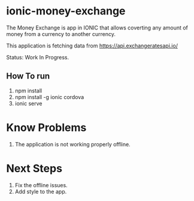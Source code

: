 # ionic-money-exchange
The Money Exchange is app in IONIC that allows coverting any amount of money from a currency to another currency.

This application is fetching data from https://api.exchangeratesapi.io/

Status: Work In Progress.

## How To run
1. npm install
2. npm install -g ionic cordova
3. ionic serve

# Know Problems
1. The application is not working properly offline.

# Next Steps
1. Fix the offline issues.
2. Add style to the app.

